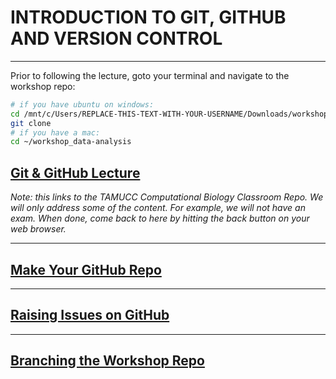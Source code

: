 # INTRODUCTION TO GIT, GITHUB AND VERSION CONTROL

---

Prior to following the lecture, goto your terminal and navigate to the workshop repo:

```bash
# if you have ubuntu on windows:
cd /mnt/c/Users/REPLACE-THIS-TEXT-WITH-YOUR-USERNAME/Downloads/workshop_data-analysis
git clone
# if you have a mac:
cd ~/workshop_data-analysis
```

## [Git & GitHub Lecture](https://github.com/tamucc-comp-bio/classroom_repo_2023/blob/master/lectures/lecture04.md#iv-version-control)

_Note: this links to the TAMUCC Computational Biology Classroom Repo. We will only address some of the content. For example, we will not have an exam. When done, come back to here by hitting the back button on your web browser._

---

## [Make Your GitHub Repo](../tutorial_github_makerepo)

---

## [Raising Issues on GitHub](../tutorial_github_issues/README.md)

---

## [Branching the Workshop Repo](../tutorial_github_branching/README.md)
